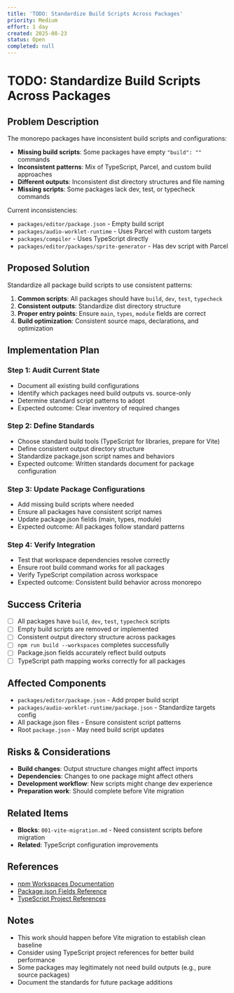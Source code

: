 ```yaml
---
title: 'TODO: Standardize Build Scripts Across Packages'
priority: Medium
effort: 1 day
created: 2025-08-23
status: Open
completed: null
---
```


# TODO: Standardize Build Scripts Across Packages

## Problem Description

The monorepo packages have inconsistent build scripts and configurations:

- **Missing build scripts**: Some packages have empty `"build": ""` commands
- **Inconsistent patterns**: Mix of TypeScript, Parcel, and custom build approaches
- **Different outputs**: Inconsistent dist directory structures and file naming
- **Missing scripts**: Some packages lack dev, test, or typecheck commands

Current inconsistencies:
- `packages/editor/package.json` - Empty build script
- `packages/audio-worklet-runtime` - Uses Parcel with custom targets
- `packages/compiler` - Uses TypeScript directly
- `packages/editor/packages/sprite-generator` - Has dev script with Parcel

## Proposed Solution

Standardize all package build scripts to use consistent patterns:

1. **Common scripts**: All packages should have `build`, `dev`, `test`, `typecheck`
2. **Consistent outputs**: Standardize dist directory structure
3. **Proper entry points**: Ensure `main`, `types`, `module` fields are correct
4. **Build optimization**: Consistent source maps, declarations, and optimization

## Implementation Plan

### Step 1: Audit Current State
- Document all existing build configurations
- Identify which packages need build outputs vs. source-only
- Determine standard script patterns to adopt
- Expected outcome: Clear inventory of required changes

### Step 2: Define Standards
- Choose standard build tools (TypeScript for libraries, prepare for Vite)
- Define consistent output directory structure
- Standardize package.json script names and behaviors
- Expected outcome: Written standards document for package configuration

### Step 3: Update Package Configurations
- Add missing build scripts where needed
- Ensure all packages have consistent script names
- Update package.json fields (main, types, module)
- Expected outcome: All packages follow standard patterns

### Step 4: Verify Integration
- Test that workspace dependencies resolve correctly
- Ensure root build command works for all packages
- Verify TypeScript compilation across workspace
- Expected outcome: Consistent build behavior across monorepo

## Success Criteria

- [ ] All packages have `build`, `dev`, `test`, `typecheck` scripts
- [ ] Empty build scripts are removed or implemented
- [ ] Consistent output directory structure across packages
- [ ] `npm run build --workspaces` completes successfully
- [ ] Package.json fields accurately reflect build outputs
- [ ] TypeScript path mapping works correctly for all packages

## Affected Components

- `packages/editor/package.json` - Add proper build script
- `packages/audio-worklet-runtime/package.json` - Standardize targets config
- All package.json files - Ensure consistent script patterns
- Root `package.json` - May need build script updates

## Risks & Considerations

- **Build changes**: Output structure changes might affect imports
- **Dependencies**: Changes to one package might affect others
- **Development workflow**: New scripts might change dev experience
- **Preparation work**: Should complete before Vite migration

## Related Items

- **Blocks**: `001-vite-migration.md` - Need consistent scripts before migration
- **Related**: TypeScript configuration improvements

## References

- [npm Workspaces Documentation](https://docs.npmjs.com/cli/v7/using-npm/workspaces)
- [Package.json Fields Reference](https://docs.npmjs.com/cli/v10/configuring-npm/package-json)
- [TypeScript Project References](https://www.typescriptlang.org/docs/handbook/project-references.html)

## Notes

- This work should happen before Vite migration to establish clean baseline
- Consider using TypeScript project references for better build performance
- Some packages may legitimately not need build outputs (e.g., pure source packages)
- Document the standards for future package additions 